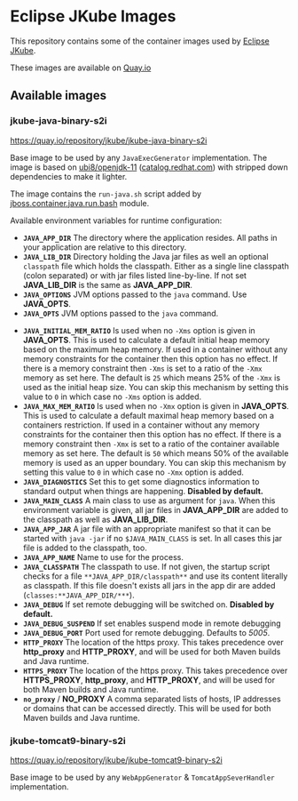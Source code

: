 # Eclipse JKube Images

This repository contains some of the container images used by [Eclipse JKube](https://github.com/eclipse/jkube).

These images are available on [Quay.io](https://quay.io/organization/jkube)

## Available images

### jkube-java-binary-s2i

https://quay.io/repository/jkube/jkube-java-binary-s2i

Base image to be used by any `JavaExecGenerator` implementation. The image is based on
[ubi8/openjdk-11](https://github.com/jboss-container-images/openjdk/blob/d5ed2f4e811861ab921a33004da37de13f67f0ba/ubi8-openjdk-11.yaml#L6)
([catalog.redhat.com](https://catalog.redhat.com/software/containers/detail/5dd6a4b45a13461646f677f4?container-tabs=overview))
with stripped down dependencies to make it lighter.

The image contains the `run-java.sh` script added by
[jboss.container.java.run.bash](https://github.com/jboss-openshift/cct_module/blob/d6beef5d576459fcc80358f09f2ab20886dad0df/jboss/container/java/run/bash/module.yaml#L2)
module.

Available environment variables for runtime configuration:
- **`JAVA_APP_DIR`** The directory where the application resides. All paths in your application are relative to this
  directory.
- **`JAVA_LIB_DIR`** Directory holding the Java jar files as well an optional `classpath` file which holds the classpath.
  Either as a single line classpath (colon separated) or with jar files listed line-by-line. If not set **JAVA_LIB_DIR**
  is the same as **JAVA_APP_DIR**.
- **`JAVA_OPTIONS`** JVM options passed to the `java` command.  Use **JAVA_OPTS**.
- **`JAVA_OPTS`** JVM options passed to the `java` command.
* **`JAVA_INITIAL_MEM_RATIO`** Is used when no `-Xms` option is given in **JAVA_OPTS**. This is used to calculate a default
  initial heap memory based on the maximum heap memory. If used in a container without any memory constraints for the
  container then this option has no effect. If there is a memory constraint then `-Xms` is set to a ratio of the `-Xmx`
  memory as set here. The default is `25` which means 25% of the `-Xmx` is used as the initial heap size. You can skip
  this mechanism by setting this value to `0` in which case no `-Xms` option is added.
* **`JAVA_MAX_MEM_RATIO`** Is used when no `-Xmx` option is given in **JAVA_OPTS**. This is used to calculate a default
  maximal heap memory based on a containers restriction. If used in a container without any memory constraints for the
  container then this option has no effect. If there is a memory constraint then `-Xmx` is set to a ratio of the
  container available memory as set here. The default is `50` which means 50% of the available memory is used as an upper
  boundary. You can skip this mechanism by setting this value to `0` in which case no `-Xmx` option is added.
* **`JAVA_DIAGNOSTICS`** Set this to get some diagnostics information to standard output when things are happening.
  **Disabled by default.**
* **`JAVA_MAIN_CLASS`** A main class to use as argument for `java`. When this environment variable is given, all jar
  files in **JAVA_APP_DIR** are added to the classpath as well as **JAVA_LIB_DIR**.
* **`JAVA_APP_JAR`** A jar file with an appropriate manifest so that it can be started with `java -jar` if no
  `$JAVA_MAIN_CLASS` is set. In all cases this jar file is added to the classpath, too.
* **`JAVA_APP_NAME`** Name to use for the process.
* **`JAVA_CLASSPATH`** The classpath to use. If not given, the startup script checks for a file
  `**JAVA_APP_DIR/classpath**` and use its content literally as classpath. If this file doesn't exists all jars in the
  app dir are added (`classes:**JAVA_APP_DIR/***`).
* **`JAVA_DEBUG`** If set remote debugging will be switched on. **Disabled by default.**
* **`JAVA_DEBUG_SUSPEND`** If set enables suspend mode in remote debugging
* **`JAVA_DEBUG_PORT`** Port used for remote debugging. Defaults to *5005*.
* **`HTTP_PROXY`** The location of the https proxy. This takes precedence over **http_proxy** and **HTTP_PROXY**, and
  will be used for both Maven builds and Java runtime.
* **`HTTPS_PROXY`** The location of the https proxy. This takes precedence over **HTTPS_PROXY**, **http_proxy**, and
  **HTTP_PROXY**, and will be used for both Maven builds and Java runtime.
* **`no_proxy`** / **NO_PROXY** A comma separated lists of hosts, IP addresses or domains that can be accessed directly.
  This will be used for both Maven builds and Java runtime.

### jkube-tomcat9-binary-s2i

https://quay.io/repository/jkube/jkube-tomcat9-binary-s2i

Base image to be used by any `WebAppGenerator` & `TomcatAppSeverHandler` implementation.
